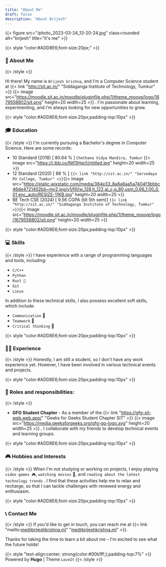 ```yaml
---
title: "About Me"
draft: false
description: "About Brijesh"
---
```

{{< figure src="/photo_2023-03-24_13-20-24.jpg" class=rounded  alt="brijesh" title="it's me" >}}



{{< style "color:#ADD8E6;font-size:20px;" >}}
###  👋 About Me
{{< /style >}}

Hi there! My name is  `Brijesh krishna`, and I'm a Computer Science student at {{< link "http://sit.ac.in/" "Siddaganga Institute of Technology, Tumkur" >}}  {{< image src="https://moodle.sit.ac.in/moodle/pluginfile.php/1/theme_moove/logo/1679558802/sit.png" height=20 width=25 >}} .
I'm passionate about learning, experimenting, and I'm always looking for new opportunities to grow.


{{< style "color:#ADD8E6;font-size:20px;padding-top:10px" >}}
### 🎓 Education
{{< /style >}}
I'm currently pursuing a Bachelor's degree in Computer Science. Here are some records:

 - 10 Standard (2018) [ 80.64 % ] `Chethana Vidya Mandira, Tumkur`  {{< image src="https://i.ibb.co/Ntf3Hqr/Untitled.jpg" height=20 width=25 >}}
 - 12 Standard (2020) [ 88 % ]    `{{< link "http://sit.ac.in/" "Sarvodaya PU College, Tumkur" >}}`{{< image src="https://static.wixstatic.com/media/384e33_8a8a6aa5a7404f3bbbc46de4721402bb~mv2.jpg/v1/fill/w_128,h_122,al_c,q_80,usm_0.66_1.00_0.01,enc_auto/RESIZE-11KB.jpg" height=20 width=25 >}}
 - BE Tech CSE (2024) [ 9.56 CGPA (till 5th sem)] `{{< link "http://sit.ac.in/" "Siddaganga Institute of Technology, Tumkur" >}}`{{< image src="https://moodle.sit.ac.in/moodle/pluginfile.php/1/theme_moove/logo/1679558802/sit.png" height=20 width=25 >}}




{{< style "color:#ADD8E6;font-size:20px;padding-top:10px" >}}
### 💻 Skills
{{< /style >}}
I have experience with a range of programming languages and tools, including:

- `C/C++` 
- `Python` 
- `Rust 🦀`
- `Git`
- `Linux`

In addition to these technical skills, I also possess excellent soft skills, which include:

- `Communication` 💬
- `Teamwork` 🤝
- `Critical thinking` 🧠


{{< style "color:#ADD8E6;font-size:20px;padding-top:10px" >}}
### 🧑‍💼 Experience
{{< /style >}}
Honestly, I am still a student, so I don't have any work experience yet. However, I have been involved in various technical events and projects.


{{< style "color:#ADD8E6;font-size:20px;padding-top:10px" >}}
### 🤹 Roles and responsibilities:
{{< /style >}}
- **GFG Student Chapter** - As a member of the {{< link "https://gfg-sit-web.web.app/" "Geeks for Geeks Student Chapter SIT"  >}} 
{{< image src="https://media.geeksforgeeks.org/gfg-gg-logo.svg" height=20 width=25 >}}
, I collaborate with my friends to develop technical events and learning groups.


{{< style "color:#ADD8E6;font-size:20px;padding-top:10px" >}}
### 🎮 Hobbies and Interests
{{< /style >}}
When I'm not studying or working on projects, I enjoy playing `video games 🎮`, `watching movies` 🍿, and `reading about the latest technology trends` . I find that these activities help me to relax and recharge, so that I can tackle challenges with renewed energy and enthusiasm.


{{< style "color:#ADD8E6;font-size:20px;padding-top:10px" >}}
### 📞 Contact Me
{{< /style >}}
If you'd like to get in touch, you can reach me at {{< link "mailto:me@brijeshkrishna.ml" "me@brijeshkrishna.ml" >}}. 

Thanks for taking the time to learn a bit about me – I'm excited to see what the future holds!




{{< style "text-align:center; strong{color:#00b1ff;};padding-top:7%" >}}
Powered by **Hugo** | Theme `LoveIt`
{{< /style >}}


